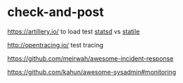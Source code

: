 # check-and-post

https://artillery.io/ to load test [statsd](https://github.com/etsy/statsd) vs [statile](https://github.com/statsite/statsite)

http://opentracing.io/ test tracing

https://github.com/meirwah/awesome-incident-response

https://github.com/kahun/awesome-sysadmin#monitoring

